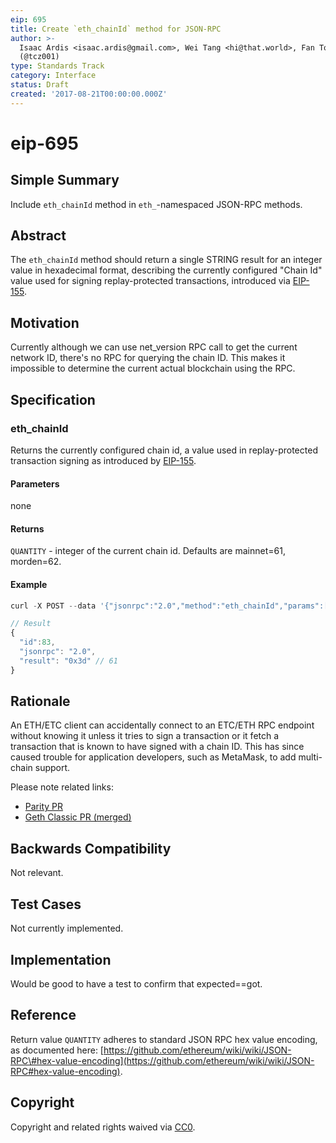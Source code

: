```yaml
---
eip: 695
title: Create `eth_chainId` method for JSON-RPC
author: >-
  Isaac Ardis <isaac.ardis@gmail.com>, Wei Tang <hi@that.world>, Fan Torchz
  (@tcz001)
type: Standards Track
category: Interface
status: Draft
created: '2017-08-21T00:00:00.000Z'
---
```


# eip-695

## Simple Summary

Include `eth_chainId` method in `eth_`-namespaced JSON-RPC methods.

## Abstract

The `eth_chainId` method should return a single STRING result for an integer value in hexadecimal format, describing the currently configured "Chain Id" value used for signing replay-protected transactions, introduced via [EIP-155](eip-155.md).

## Motivation

Currently although we can use net\_version RPC call to get the current network ID, there's no RPC for querying the chain ID. This makes it impossible to determine the current actual blockchain using the RPC.

## Specification

### eth\_chainId

Returns the currently configured chain id, a value used in replay-protected transaction signing as introduced by [EIP-155](eip-155.md).

#### Parameters

none

#### Returns

`QUANTITY` - integer of the current chain id. Defaults are mainnet=61, morden=62.

#### Example

```javascript
curl -X POST --data '{"jsonrpc":"2.0","method":"eth_chainId","params":[],"id":1}'

// Result
{
  "id":83,
  "jsonrpc": "2.0",
  "result": "0x3d" // 61
}
```

## Rationale

An ETH/ETC client can accidentally connect to an ETC/ETH RPC endpoint without knowing it unless it tries to sign a transaction or it fetch a transaction that is known to have signed with a chain ID. This has since caused trouble for application developers, such as MetaMask, to add multi-chain support.

Please note related links:

* [Parity PR](https://github.com/paritytech/parity/pull/6329)
* [Geth Classic PR \(merged\)](https://github.com/ethereumproject/go-ethereum/pull/336)

## Backwards Compatibility

Not relevant.

## Test Cases

Not currently implemented.

## Implementation

Would be good to have a test to confirm that expected==got.

## Reference

Return value `QUANTITY` adheres to standard JSON RPC hex value encoding, as documented here: [https://github.com/ethereum/wiki/wiki/JSON-RPC\#hex-value-encoding](https://github.com/ethereum/wiki/wiki/JSON-RPC#hex-value-encoding).

## Copyright

Copyright and related rights waived via [CC0](https://creativecommons.org/publicdomain/zero/1.0/).

